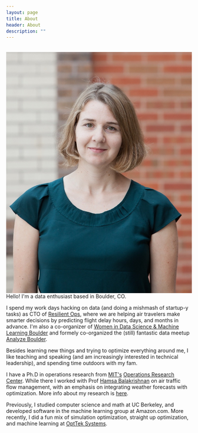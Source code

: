 ```yaml
---
layout: page
title: About
header: About
description: ""
---
```

<img style="float: left; margin-top: 18px; margin-right: 20px; width: 54vh;" src="/images/diana_hhh3.jpg"/>

Hello! I'm a data enthusiast based in Boulder, CO.

I spend my work days hacking on data (and doing a mishmash of startup-y tasks) as CTO of [Resilient Ops](http://resilientops.com), where we are helping air travelers make smarter decisions by predicting flight delay hours, days, and months in advance. I'm also a co-organizer of [Women in Data Science & Machine Learning Boulder](https://www.meetup.com/Boulder-Women-in-Machine-Learning-and-Data-Science/) and formely co-organized the (still) fantastic data meetup [Analyze Boulder](http://http://www.meetup.com/Analyze-Boulder/).

Besides learning new things and trying to optimize everything around me, I like teaching and speaking (and am increasingly interested in technical leadership), and spending time outdoors with my fam.

I have a Ph.D in operations research from [MIT's](http://www.mit.edu) [Operations Research Center](http://www.mit.edu/~orc/). While there I worked with Prof [Hamsa Balakrishnan](http://web.mit.edu/hamsa/www/) on air traffic flow management, with an emphasis on integrating weather forecasts with optimization. More info about my research is [here](/research/).

Previously, I studied computer science and math at UC Berkeley, and developed software in the machine learning group at Amazon.com. More recently, I did a fun mix of simulation optimization, straight up optimization, and machine learning at [OptTek Systems](http://opttek.com).
